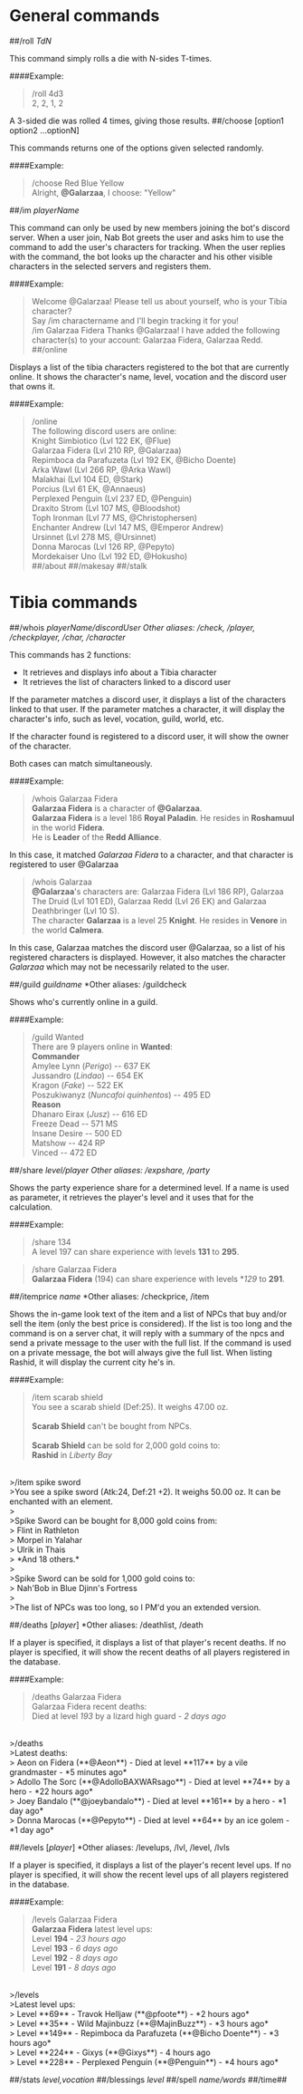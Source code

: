 # General commands
##/roll *TdN*

This command simply rolls a die with N-sides T-times.

####Example:
>/roll 4d3<br>
>2, 2, 1, 2

A 3-sided die was rolled 4 times, giving those results.
##/choose [option1 option2 ...optionN]

This commands returns one of the options given selected randomly.

####Example:
>/choose Red Blue Yellow<br>
>Alright, **@Galarzaa**, I choose: "Yellow"

##/im *playerName*

This command can only be used by new members joining the bot's discord server. When a user join, Nab Bot greets the user and asks him to use the command to add the user's characters for tracking. When the user replies with the command, the bot looks up the character and his other visible characters in the selected servers and registers them.

####Example:
>Welcome @Galarzaa! Please tell us about yourself, who is your Tibia character?<br>
Say /im charactername and I'll begin tracking it for you!<br>
>/im Galarzaa Fidera
>Thanks @Galarzaa! I have added the following character(s) to your account: Galarzaa Fidera, Galarzaa Redd.<br>
##/online

Displays a list of the tibia characters registered to the bot that are currently online. It shows the character's name, level, vocation and the discord user that owns it.

####Example:
>/online<br>
>The following discord users are online:<br>
    Knight Simbiotico (Lvl 122 EK, @Flue)<br>
    Galarzaa Fidera (Lvl 210 RP, @Galarzaa)<br>
    Repimboca da Parafuzeta (Lvl 192 EK, @Bicho Doente)<br>
    Arka Wawl (Lvl 266 RP, @Arka Wawl)<br>
    Malakhai (Lvl 104 ED, @Stark)<br>
    Porcius (Lvl 61 EK, @Annaeus)<br>
    Perplexed Penguin (Lvl 237 ED, @Penguin)<br>
    Draxito Strom (Lvl 107 MS, @Bloodshot)<br>
    Toph Ironman (Lvl 77 MS, @Christophersen)<br>
    Enchanter Andrew (Lvl 147 MS, @Emperor Andrew)<br>
    Ursinnet (Lvl 278 MS, @Ursinnet)<br>
    Donna Marocas (Lvl 126 RP, @Pepyto)<br>
    Mordekaiser Uno (Lvl 192 ED, @Hokusho)<br>
##/about
##/makesay
##/stalk

# Tibia commands
##/whois *playerName/discordUser*
*Other aliases: /check, /player, /checkplayer, /char, /character*

This commands has 2 functions:
* It retrieves and displays info about a Tibia character
* It retrieves the list of characters linked to a discord user

If the parameter matches a discord user, it displays a list of the characters linked to that user. If the parameter matches a character, it will display the character's info, such as level, vocation, guild, world, etc.

If the character found is registered to a discord user, it will show the owner of the character.

Both cases can match simultaneously.


####Example:
>/whois Galarzaa Fidera<br>
>**Galarzaa Fidera** is a character of **@Galarzaa**.<br>
>**Galarzaa Fidera** is a level 186 __Royal Paladin__. He resides in __Roshamuul__ in the world __Fidera__.<br>
>He is __Leader__ of the **Redd Alliance**.<br>

In this case, it matched *Galarzaa Fidera* to a character, and that character is registered to user @Galarzaa

>/whois Galarzaa<br>
>**@Galarzaa**'s characters are: Galarzaa Fidera (Lvl 186 RP), Galarzaa The Druid (Lvl 101 ED), Galarzaa Redd (Lvl 26 EK) and Galarzaa Deathbringer (Lvl 10 S).<br>
>The character **Galarzaa** is a level 25 __Knight__. He resides in __Venore__ in the world __Calmera__.

In this case, Galarzaa matches the discord user @Galarzaa, so a list of his registered characters is displayed. However, it also matches the character *Galarzaa* which may not be necessarily related to the user.

##/guild *guildname*
*Other aliases: /guildcheck

Shows who's currently online in a guild.

####Example:
>/guild Wanted<br>
>There are 9 players online in **Wanted**:<br>
>__Commander__<br>
>    Amylee Lynn (*Perigo*) -- 637 EK<br>
>    Jussandro (*Lindao*) -- 654 EK<br>
>    Kragon (*Fake*) -- 522 EK<br>
>    Poszukiwanyz (*Nuncafoi quinhentos*) -- 495 ED<br>
>__Reason__<br>
>    Dhanaro Eirax (*Jusz*) -- 616 ED<br>
>    Freeze Dead -- 571 MS<br>
>    Insane Desire -- 500 ED<br>
>    Matshow -- 424 RP<br>
>    Vinced -- 472 ED<br>

##/share *level/player*
*Other aliases: /expshare, /party*

Shows the party experience share for a determined level. If a name is used as parameter, it retrieves the player's level and it uses that for the calculation.

####Example:
>/share 134<br>
>A level 197 can share experience with levels **131** to **295**.

>/share Galarzaa Fidera<br>
>**Galarzaa Fidera** (194) can share experience with levels **129* to **291**.

##/itemprice *name*
*Other aliases: /checkprice, /item

Shows the in-game look text of the item and a list of NPCs that buy and/or sell the item (only the best price is considered). If the list is too long and the command is on a server chat, it will reply with a summary of the npcs and send a private message to the user with the full list. If the command is used on a private message, the bot will always give the full list. When listing Rashid, it will display the current city he's in.

####Example:
>/item scarab shield<br>
>You see a scarab shield (Def:25). It weighs 47.00 oz.<br>
><br>
>**Scarab Shield** can't be bought from NPCs.<br>
><br>
>**Scarab Shield** can be sold for 2,000 gold coins to:<br>
>**Rashid** in *Liberty Bay*<br>
<br>
>/item spike sword<br>
>You see a spike sword (Atk:24, Def:21 +2). It weighs 50.00 oz. It can be enchanted with an element. <br>
><br>
>Spike Sword can be bought for 8,000 gold coins from:<br>
>    Flint in Rathleton<br>
>    Morpel in Yalahar<br>
>    Ulrik in Thais<br>
>    *And 18 others.*<br>
><br>
>Spike Sword can be sold for 1,000 gold coins to:<br>
>    Nah'Bob in Blue Djinn's Fortress<br>
><br>
>The list of NPCs was too long, so I PM'd you an extended version.<br>

##/deaths [*player*]
*Other aliases: /deathlist, /death

If a player is specified, it displays a list of that player's recent deaths. If no player is specified, it will show the recent deaths of all players registered in the database.

####Example:
>/deaths Galarzaa Fidera<br>
>Galarzaa Fidera recent deaths:<br>
>    Died at level *193* by a lizard high guard - *2 days ago*<br>
<br>
>/deaths<br>
>Latest deaths:<br>
>    Aeon on Fidera (**@Aeon**) - Died at level **117** by a vile grandmaster - *5 minutes ago*<br>
>    Adollo The Sorc (**@AdolloBAXWARsago**) - Died at level **74** by a hero - *22 hours ago*<br>
>    Joey Bandalo (**@joeybandalo**) - Died at level **161** by a hero - *1 day ago*<br>
>    Donna Marocas (**@Pepyto**) - Died at level **64** by an ice golem - *1 day ago*<br>

##/levels [*player*]
*Other aliases: /levelups, /lvl, /level, /lvls

If a player is specified, it displays a list of the player's recent level ups. If no player is specified, it will show the recent level ups of all players registered in the database.

####Example:
>/levels Galarzaa Fidera<br>
>**Galarzaa Fidera** latest level ups:<br>
>    Level **194** - *23 hours ago*<br>
>    Level **193** - *6 days ago*<br>
>    Level **192** - *8 days ago*<br>
>    Level **191** - *8 days ago*<br>
<br>
>/levels<br>
>Latest level ups:<br>
>    Level **69** - Travok Helljaw (**@pfoote**) - *2 hours ago*<br>
>    Level **35** - Wild Majinbuzz (**@MajinBuzz**) - *3 hours ago*<br>
>    Level **149** - Repimboca da Parafuzeta (**@Bicho Doente**) - *3 hours ago*<br>
>    Level **224** - Gixys (**@Gixys**) - 4 hours ago<br>
>    Level **228** - Perplexed Penguin (**@Penguin**) - *4 hours ago*<br>

##/stats *level,vocation*
##/blessings *level*
##/spell *name/words*
##/time##
